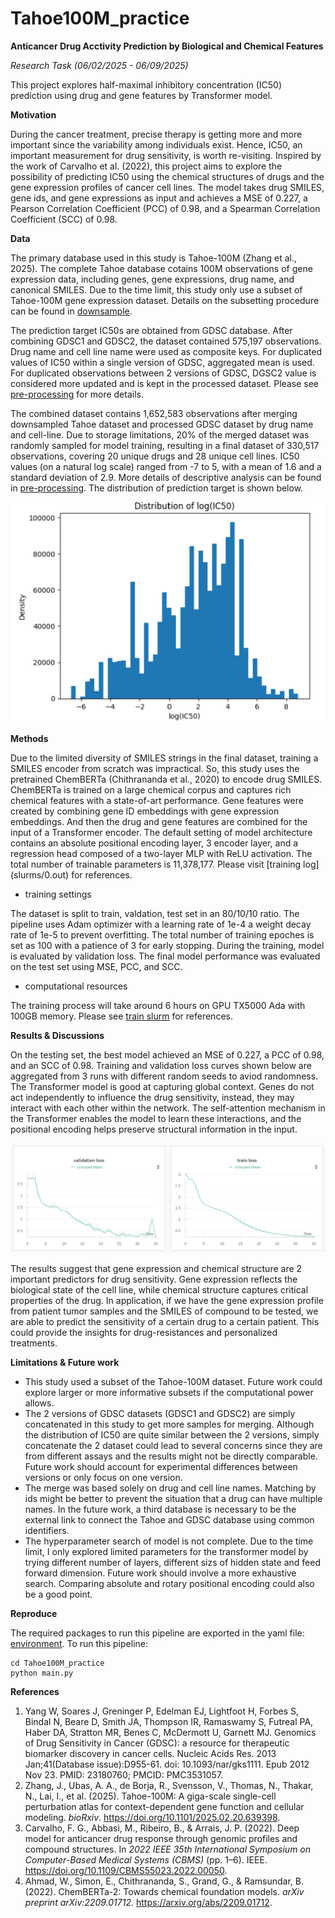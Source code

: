 # Tahoe100M_practice

**Anticancer Drug Acctivity Prediction by Biological and Chemical Features**

*Research Task (06/02/2025 - 06/09/2025)*

This project explores half-maximal inhibitory concentration (IC50) prediction using drug and gene features by Transformer model.

**Motivation**

During the cancer treatment, precise therapy is getting more and more important since the variability among individuals exist. Hence, IC50, an important measurement for drug sensitivity, is worth re-visiting. Inspired by the work of Carvalho et al. (2022), this project aims to explore the possibility of predicting IC50 using the chemical structures of drugs and the gene expression profiles of cancer cell lines. The model takes drug SMILES, gene ids, and gene expressions as input and achieves a MSE of 0.227, a Pearson Correlation Coefficient (PCC) of 0.98, and a Spearman Correlation Coefficient (SCC) of 0.98.

**Data**

The primary database used in this study is Tahoe-100M (Zhang et al., 2025). The complete Tahoe database cotains 100M observations of gene expression data, including genes, gene expressions, drug name, and canonical SMILES. Due to the time limit, this study only use a subset of Tahoe-100M gene expression dataset. Details on the subsetting procedure can be found in [downsample](downsample.py).

The prediction target IC50s are obtained from GDSC database. After combining GDSC1 and GDSC2, the dataset contained 575,197 observations. Drug name and cell line name were used as composite keys. For duplicated values of IC50 within a single version of GDSC, aggregated mean is used. For duplicated observations between 2 versions of GDSC, DGSC2 value is considered more updated and is kept in the processed dataset. Please see [pre-processing](preprocessing.ipynb) for more details.

The combined dataset contains 1,652,583 observations after merging downsampled Tahoe dataset and processed GDSC dataset by drug name and cell-line. Due to storage limitations, 20% of the merged dataset was randomly sampled for model training, resulting in a final dataset of 330,517 observations, covering 20 unique drugs and 28 unique cell lines. IC50 values (on a natural log scale) ranged from -7 to 5, with a mean of 1.6 and a standard deviation of 2.9. More details of descriptive analysis can be found in [pre-processing](preprocessing.ipynb). The distribution of prediction target is shown below.

![Distribution of log(IC50)](ic50_distn.png)

**Methods**

Due to the limited diversity of SMILES strings in the final dataset, training a SMILES encoder from scratch was impractical. So, this study uses the pretrained ChemBERTa (Chithrananda et al., 2020) to encode drug SMILES. ChemBERTa is trained on a large chemical corpus and captures rich chemical features with a state-of-art performance. Gene features were created by combining gene ID embeddings with gene expression embeddings. And then the drug and gene features are combined for the input of a Transformer encoder. The default setting of model architecture contains an absolute positional encoding layer, 3 encoder layer, and a regression head composed of a two-layer MLP with ReLU activation. The total number of trainable parameters is 11,378,177. Please visit [training log] (slurms/0.out) for references.

 - training settings

 The dataset is split to train, valdation, test set  in an 80/10/10 ratio. The pipeline uses Adam optimizer with a learning rate of 1e-4 a weight decay rate of 1e-5 to prevent overfitting. The total number of training epoches is set as 100 with a patience of 3 for early stopping. During the training, model is evaluated by validation loss. The final model performance was evaluated on the test set using MSE, PCC, and SCC.
 - computational resources

 The training process will take around 6 hours on GPU TX5000 Ada with 100GB memory. Please see [train slurm](train.sh) for references.

**Results & Discussions**

On the testing set, the best model achieved an MSE of 0.227, a PCC of 0.98, and an SCC of 0.98. Training and validation loss curves shown below are aggregated from 3 runs with different random seeds to aviod randomness. The Transformer model is good at capturing global context. Genes do not act independently to influence the drug sensitivity, instead, they may interact with each other within the network. The self-attention mechanism in the Transformer enables the model to learn these interactions, and the positional encoding helps preserve structural information in the input.

![Training and Validation Loss Curve](train_val_loss.png)

The results suggest that gene expression and chemical structure are 2 important predictors for drug sensitivity. Gene expression reflects the biological state of the cell line, while chemical structure captures critical properties of the drug. In application, if we have the gene expression profile from patient tumor samples and the SMILES of compound to be tested, we are able to predict the sensitivity of a certain drug to a certain patient. This could provide the insights for drug-resistances and personalized treatments.


**Limitations & Future work**

 - This study used a subset of the Tahoe-100M dataset. Future work could explore larger or more informative subsets if the computational power allows.
 - The 2 versions of GDSC datasets (GDSC1 and GDSC2) are simply concatenated in this study to get more samples for merging. Although the distribution of IC50 are quite similar between the 2 versions, simply concatenate the 2 dataset could lead to several concerns since they are from different assays and the results might not be directly comparable. Future work should account for experimental differences between versions or only focus on one version.
 - The merge was based solely on drug and cell line names. Matching by ids might be better to prevent the situation that a drug can have multiple names. In the future work, a third database is necessary to be the external link to connect the Tahoe and GDSC database using common identifiers.
 - The hyperparameter search of model is not complete. Due to the time limit, I only explored limited parameters for the transformer model by trying different number of layers, different sizs of hidden state and feed forward dimension. Future work should involve a more exhaustive search. Comparing absolute and rotary positional encoding could also be a good point.


**Reproduce**

The required packages to run this pipeline are exported in the yaml file: [environment](env.yaml).
To run this pipeline:
```
cd Tahoe100M_practice
python main.py
```

**References**
1. Yang W, Soares J, Greninger P, Edelman EJ, Lightfoot H, Forbes S, Bindal N, Beare D, Smith JA, Thompson IR, Ramaswamy S, Futreal PA, Haber DA, Stratton MR, Benes C, McDermott U, Garnett MJ. Genomics of Drug Sensitivity in Cancer (GDSC): a resource for therapeutic biomarker discovery in cancer cells. Nucleic Acids Res. 2013 Jan;41(Database issue):D955-61. doi: 10.1093/nar/gks1111. Epub 2012 Nov 23. PMID: 23180760; PMCID: PMC3531057.
2. Zhang, J., Ubas, A. A., de Borja, R., Svensson, V., Thomas, N., Thakar, N., Lai, I., et al. (2025). Tahoe-100M: A giga-scale single-cell perturbation atlas for context-dependent gene function and cellular modeling. *bioRxiv*. https://doi.org/10.1101/2025.02.20.639398.
3. Carvalho, F. G., Abbasi, M., Ribeiro, B., & Arrais, J. P. (2022). Deep model for anticancer drug response through genomic profiles and compound structures. In *2022 IEEE 35th International Symposium on Computer-Based Medical Systems (CBMS)* (pp. 1–6). IEEE. https://doi.org/10.1109/CBMS55023.2022.00050.
4. Ahmad, W., Simon, E., Chithrananda, S., Grand, G., & Ramsundar, B. (2022). ChemBERTa-2: Towards chemical foundation models. *arXiv preprint arXiv:2209.01712*. https://arxiv.org/abs/2209.01712.